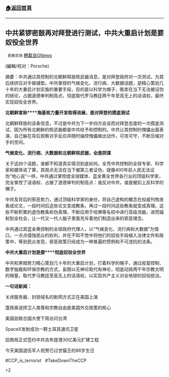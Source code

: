 ###  [:house:返回首頁](https://github.com/ourhimalayas/txt)
---

## 中共紧锣密鼓再对拜登进行测试，中共大重启计划是要奴役全世界
` 恩典农场` [轉載自GNews](https://gnews.org/zh-hans/731149/)

(編輯/校对：Porsche)

摘要：中共通过其控制的北朝鲜释放核武器消息，是对拜登政府对一次测试，为其后续挤压对手做铺垫。中共掌控的气候变化、流行病、大数据话题，是精心策划几十年的大重启计划实施的重要手段，目的是以科学为幌子，贩卖在当下无法被证伪的结论，占据道德审判制高点，彻底取代罗马教廷两千年至高无上的话语权，最终实现奴役全世界。

**北朝鲜宣称****海基核力量开发取得进展，是对拜登的摸底测试**

北朝鲜释放的该条信息，不过是中共为下一步四方会谈而对拜登态度的一次摸底测试，因为所有北朝鲜的核武器都是中共给予和控制的。中共让其控制的傀儡出面表演，自己躲在背后观察对手反应并随时操控傀儡做出动作，可攻可守，不断压缩对手的空间。

**气候变化、流行病、大数据和北朝鲜核武器，全是阴谋**

关于这四个话题，谁都不知道真实情况到底如何。全凭中共控制的全球专家、科学家和媒体说了算，其观点无法在当下被第三者证伪，就像400年前人民无法证伪“地心说”一样。中共通过掌控度全球媒体、蓝金黄全世界各行业的顶级科学家，完全掌控了话语权、占据了道德审判的制高点：谁反对中共，谁就被扣上反科学的帽子。

中共及背后的邪恶势力，通过顶级科学家的身份，将自己虚构的概念在权威刊物发表成论文，一段时间后这些论文变成教条，再过一段时间这些教条就变成真理。这些不断积累的虚伪教条和伪真理，不断应用于哈佛等名校中进行高级洗脑，进而辐射到全社会，让一代又一代人脑子里面充斥着他们制造出来的邪恶理念。

中共通过其蓝金黄控制的全球政府代理人，以“气候变化、流行病和大数据”为借口，一点点侵蚀民众的权利，并在不知不觉中将他们的奴役手段植入法律文件和政策中，等到民众发现，邪恶政策已经成为一种普遍的惯例和不可违抗的法条。

**中共大重启****计划****是要****彻底奴役全世界**

中共和黑暗势力精心策划几十年的大重启计划，打着科学的幌子，通过疫苗控制、数字独裁和环保宗教的方式，妄图以无神论取代有神论，彻底动摇两千年宗教文明的根基，取代罗马教廷至高无上的话语权，以实现共产主义对全地球的奴役统治。

**一句话新闻：**

关闭服务器、封锁域名的断网方式正在美国上演

蓬佩奥说捍卫人类尊和宗教自由是美国外交政策的核心

美国驻联合国大使下周访问台湾

SpaceX发射成功一颗土耳其通讯卫星

招商局正式签约中共吉布提港30亿美元扩建工程

今天美国退伍军人祝贺已过世猫王的86岁生日

#CCP\_is\_terrorist   #TakeDownTheCCP

+2
